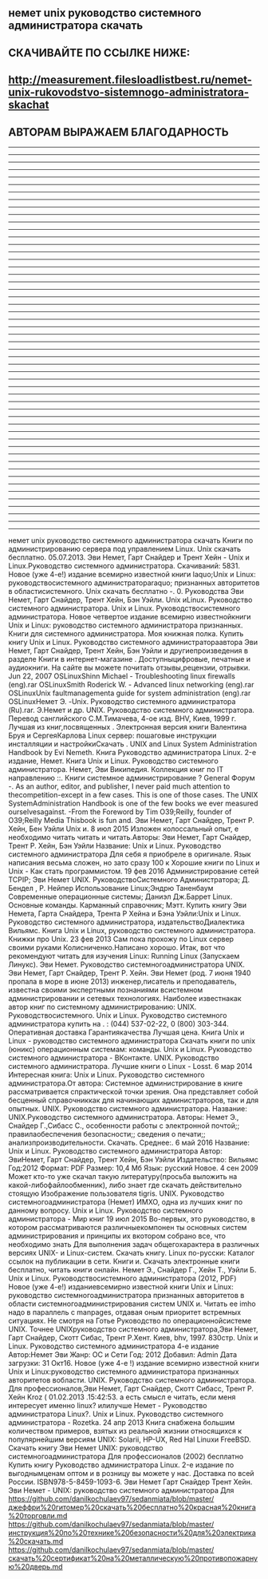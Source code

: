 немет unix руководство системного администратора скачать
--------------------------------------------------
СКАЧИВАЙТЕ ПО ССЫЛКЕ НИЖЕ:
--------------------------------------------------
http://measurement.filesloadlistbest.ru/nemet-unix-rukovodstvo-sistemnogo-administratora-skachat
--------------------------------------------------
АВТОРАМ ВЫРАЖАЕМ БЛАГОДАРНОСТЬ
--------------------------------------------------
--------------------------------------------------
--------------------------------------------------
--------------------------------------------------
--------------------------------------------------
--------------------------------------------------
--------------------------------------------------
--------------------------------------------------
--------------------------------------------------
--------------------------------------------------
--------------------------------------------------
--------------------------------------------------
--------------------------------------------------
--------------------------------------------------
--------------------------------------------------
--------------------------------------------------
--------------------------------------------------
--------------------------------------------------
--------------------------------------------------
--------------------------------------------------
--------------------------------------------------
--------------------------------------------------
--------------------------------------------------
--------------------------------------------------
--------------------------------------------------
--------------------------------------------------
--------------------------------------------------
--------------------------------------------------
--------------------------------------------------
--------------------------------------------------
--------------------------------------------------
--------------------------------------------------
--------------------------------------------------
--------------------------------------------------
--------------------------------------------------
--------------------------------------------------
--------------------------------------------------
--------------------------------------------------
--------------------------------------------------
--------------------------------------------------
--------------------------------------------------
--------------------------------------------------
--------------------------------------------------
--------------------------------------------------
--------------------------------------------------
--------------------------------------------------
--------------------------------------------------
--------------------------------------------------
--------------------------------------------------
--------------------------------------------------
--------------------------------------------------
--------------------------------------------------
--------------------------------------------------
немет unix руководство системного администратора скачать Книги по администрированию сервера под управлением Linux. Unix скачать бесплатно. 05.07.2013. Эви Немет, Гарт Снайдер и Трент Хейн - Unix и Linux.Руководство системного администратора. Скачиваний: 5831. Новое (уже 4-е!) издание всемирно известной книги laquo;Unix и Linux: руководствосистемного администратораraquo; признанных авторитетов в областисистемного. Unix скачать бесплатно -. 0. Руководства  Эви Немет, Гарт Снайдер, Трент Хейн, Бэн Уэйли. Unix иLinux. Руководство системного администратора. Unix и Linux. Руководствосистемного администратора. Новое четвертое издание всемирно известнойкниги Unix и Linux: руководство системного администратора признанных. Книги для системного администратора. Моя книжная полка. Купить книгу Unix и Linux. Руководство системного администратораавтора Эви Немет, Гарт Снайдер, Трент Хейн, Бэн Уэйли и другиепроизведения в разделе Книги в интернет-магазине . Доступныцифровые, печатные и аудиокниги. На сайте вы можете почитать отзывы,рецензии, отрывки. Jun 22, 2007  OSLinuxShinn Michael - Troubleshooting linux firewalls (eng).rar OSLinuxSmith Roderick W. - Advanced linux networking (eng).rar OSLinuxUnix faultmanagementa guide for system administration (eng).rar OSLinuxНемет Э. -Unix. Руководство системного администратора (Ru).rar. Э.Немет и др. UNIX. Руководство системного администратора. Перевод санглийского С.М.Тимачева, 4-ое изд. BHV, Киев, 1999 г. Лучшая из книг,посвященных . Электронная версия книги Валентина Бруя и СергеяКарлова Linux сервер: пошаговые инструкции инсталляции и настройкиСкачать .
UNIX and Linux System Administration Handbook by Evi Nemeth. Книга Руководство администратора Linux. 2-е издание, Немет. Книга Unix и Linux. Руководство системного администратора. Немет, Эви  Википедия. Коллекция книг по IT направлению ::. Книги системное администрирование ?  General  Форум -. As an author, editor, and publisher, I never paid much attention to thecompetition-except in a few cases. This is one of those cases. The UNIX SystemAdministration Handbook is one of the few books we ever measured ourselvesagainst. -From the Foreword by Tim O39;Reilly, founder of O39;Reilly Media Thisbook is fun and. Эви Немет, Гарт Снайдер, Трент Р. Хейн, Бен Уэйли  Unix и. 8 июл 2015  Изложен колоссальный опыт, е необходимо читать читать и читать.Авторы: Эви Немет, Гарт Снайдер, Трент Р. Хейн, Бэн Уэйли Название: Unix и Linux. Руководство системного администратора Для себя я приобреле в оригинале. Язык написания весьма сложен, но зато сразу 100 к
Хорошие книги по Linux и Unix - Как стать программистом. 19 фев 2016  Администрирование сетей TCPIP; Эви Немет  UNIX. РуководствоСистемного Администратора; Д. Бендел , Р. Нейпер  Использование Linux;Эндрю Таненбаум  Современные операционные системы; Даниэл Дж.Баррет  Linux. Основные команды. Карманный справочник; Мэтт. Купить книгу Эви Немета, Гарта Снайдера, Трента Р Хейна и Бэна Уэйли:Unix и Linux. Руководство системного администратора, издательствоДиалектика Вильямс. Книга Unix и Linux, руководство системного администратора. Книжки про Unix. 23 фев 2013  Сам пока прохожу по Linux  сервер своими руками Колисниченко.Написано хорошо. Итак, вот что рекомендуют читать для изучения Linux: Running Linux (Запускаем Линукс). Эви Немет. Руководство системногоадминистратора UNIX. Эви Немет, Гарт Снайдер, Трент Р. Хейн. Эви Немет (род. 7 июня 1940  пропала в море в июне 2013)  инженер,писатель и преподаватель, известна своими экспертными познаниями всистемном администрировании и сетевых технологиях. Наиболее известнакак автор книг по системному администрированию: UNIX. Руководствосистемного. Unix и Linux. Руководство системного администратора  купить на  . : (044) 537-02-22, 0 (800) 303-344. Оперативная доставка  Гарантиякачества  Лучшая цена. Книга Unix и Linux - руководство системного администратора
Скачать книги по unix (юникс) операционным системам: команды. Unix и Linux. Руководство системного администратора - ВКонтакте. UNIX. Руководство системного администратора. Лучшие книги о Linux - Losst. 6 мар 2014  Интересная книга: Unix и Linux. Руководство системного администратора.От автора: Системное администрирование в книге рассматривается спрактической точки зрения. Она представляет собой бесценный справочниккак для начинающих администраторов, так и для опытных. UNIX. Руководство системного администратора. Название: UNIX.Руководство системного администратора. Авторы: Немет Э., Снайдер Г.,Сибасс С.,  особенности работы с электронной почтой;; правилаобеспечения безопасности;; сведения о печати;; анализпроизводительности. Скачать. Среднее:. 6 май 2016  Название: Unix и Linux. Руководство системного администратора Автор: ЭвиНемет, Гарт Снайдер, Трент Хейн, Бэн Уэйли Издательство: Вильямс Год:2012 Формат: PDF Размер: 10,4 Мб Язык: русский Новое. 4 сен 2009  Может кто-то уже скачал такую литературу(просьба выложить на какой-либофайлообменник), либо знает где скачать действительно стоящую Изображение пользователя tigris. UNIX. Руководство системногоадминистратора (Немет) ИМХО, одна из лучших книг по данному вопросу. Unix и Linux. Руководство системного администратора - Мир книг
19 июл 2015  Во-первых, это  руководство, в котором рассматриваются различныекомпонен ты основных систем администрирования и принципы их  вкотором собрано все, что необходимо знать Для выполнения задач общегохарактера в различных версиях UNIX- и Linux-систем.  Скачать книгу. Linux по-русски: Каталог ссылок на публикации в сети. Книги и. Скачать электронные книги бесплатно, читать книги онлайн. Немет Э., Снайдер Г., Хейн Т., Уэйли Б. Unix и Linux. Руководствосистемного администратора (2012, PDF) Новое (уже 4-е!) изданиевсемирно известной книги Unix и Linux: руководство системногоадминистратора признанных авторитетов в области системногоадминистрирования систем UNIX и. Читать ее imho надо в параллель с manpages, отдавая оным приоритет встремных ситуациях. Не смотря на  Готье Руководство по операционнойсистеме UNIX. Точнее  UNIXруководство системного администратора,Эви Немет, Гарт Снайдер, Скотт Сибас, Трент Р.Хент. Киев, bhv, 1997. 830стр. Unix и Linux. Руководство системного администратора 4-е издание Автор:Немет Эви Жанр: ОС и Сети Год: 2012 Добавил: Admin Дата загрузки: 31 Окт16. Новое (уже 4-е !) издание всемирно известной книги Unix и Linux:руководство системного администратора признанных авторитетов вобласти. UNIX. Руководство системного администратора. Для профессионалов,Эви Немет, Гарт Снайдер, Скотт Сибасс, Трент Р. Хейн  Kroz ( 01.02.2013 .15:42:53. а есть смысл е читать, если меня интересует именно linux? илилучше Немет - Руководство администратора Linux?. Unix и Linux. Руководство системного администратора - Rozetka. 24 апр 2013  Книга снабжена большим количеством примеров, взятых из реальной жизнии относящихся к популярнейшим версиям UNIX: Solarii, HP-UX, Red Hal Linuxи FreeBSD. Скачать книгу Эви Немет  UNIX: руководство системногоадминистратора Для профессионалов (2002) бесплатно
Купить книгу Руководство администратора Linux. 2-е издание по выгоднымценам оптом и в розницу вы можете у нас. Доставка по всей России. ISBN978-5-8459-1093-6. Эви Немет Гарт Снайдер Трент Хейн. Эви Немет - UNIX: руководство системного администратора Для
https://github.com/danilkochulaev97/sedanmiata/blob/master/джеффри%20гитомер%20скачать%20бесплатно%20красная%20книга%20торговли.md
https://github.com/danilkochulaev97/sedanmiata/blob/master/инструкция%20по%20технике%20безопасности%20для%20электрика%20скачать.md
https://github.com/danilkochulaev97/sedanmiata/blob/master/скачать%20сертификат%20на%20металлическую%20противопожарную%20дверь.md